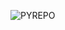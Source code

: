 ![PYREPO](https://user-images.githubusercontent.com/111775575/233871970-89eda392-bc7f-46eb-a6b0-1795ace0be95.png)

